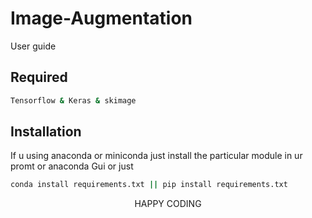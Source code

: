 # Image-Augmentation
User guide

## Required
```bash
Tensorflow & Keras & skimage
```

## Installation
If u using anaconda or miniconda just install the particular module in ur promt or anaconda Gui 
or just
```bash
conda install requirements.txt || pip install requirements.txt
```

<center><p>HAPPY CODING</p></center>